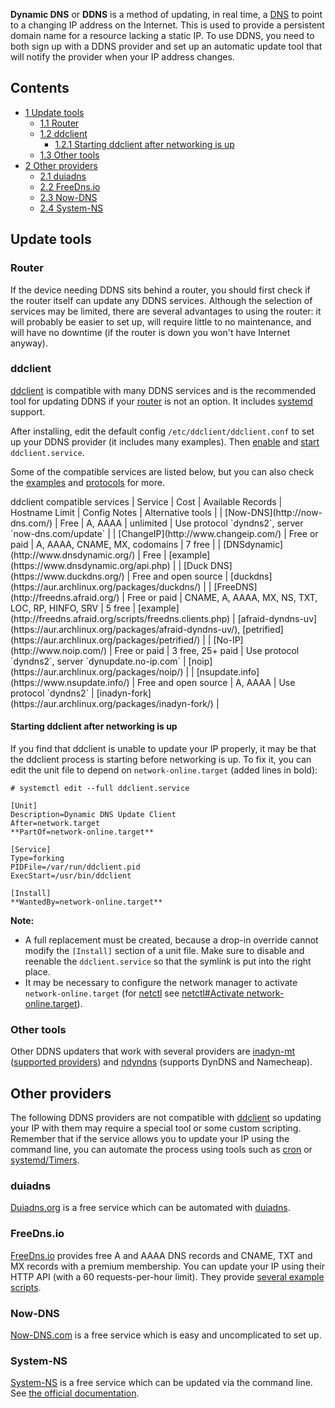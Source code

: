 **Dynamic DNS** or **DDNS** is a method of updating, in real time, a [DNS](/index.php/DNS "DNS") to point to a changing IP address on the Internet. This is used to provide a persistent domain name for a resource lacking a static IP. To use DDNS, you need to both sign up with a DDNS provider and set up an automatic update tool that will notify the provider when your IP address changes.

## Contents

*   [1 Update tools](#Update_tools)
    *   [1.1 Router](#Router)
    *   [1.2 ddclient](#ddclient)
        *   [1.2.1 Starting ddclient after networking is up](#Starting_ddclient_after_networking_is_up)
    *   [1.3 Other tools](#Other_tools)
*   [2 Other providers](#Other_providers)
    *   [2.1 duiadns](#duiadns)
    *   [2.2 FreeDns.io](#FreeDns.io)
    *   [2.3 Now-DNS](#Now-DNS)
    *   [2.4 System-NS](#System-NS)

## Update tools

### Router

If the device needing DDNS sits behind a router, you should first check if the router itself can update any DDNS services. Although the selection of services may be limited, there are several advantages to using the router: it will probably be easier to set up, will require little to no maintenance, and will have no downtime (if the router is down you won't have Internet anyway).

### ddclient

[ddclient](https://www.archlinux.org/packages/?name=ddclient) is compatible with many DDNS services and is the recommended tool for updating DDNS if your [router](#Router) is not an option. It includes [systemd](/index.php/Systemd "Systemd") support.

After installing, edit the default config `/etc/ddclient/ddclient.conf` to set up your DDNS provider (it includes many examples). Then [enable](/index.php/Enable "Enable") and [start](/index.php/Start "Start") `ddclient.service`.

Some of the compatible services are listed below, but you can also check the [examples](http://sourceforge.net/p/ddclient/code/HEAD/tree/trunk/sample-etc_ddclient.conf) and [protocols](http://sourceforge.net/p/ddclient/wiki/protocols/) for more.

<caption>ddclient compatible services</caption>
| Service | Cost | Available Records | Hostname Limit | Config Notes | Alternative tools |
| [Now-DNS](http://now-dns.com/) | Free | A, AAAA | unlimited | Use protocol `dyndns2`, server `now-dns.com/update` |
| [ChangeIP](http://www.changeip.com/) | Free or paid | A, AAAA, CNAME, MX, codomains | 7 free |
| [DNSdynamic](http://www.dnsdynamic.org/) | Free | [example](https://www.dnsdynamic.org/api.php) |
| [Duck DNS](https://www.duckdns.org/) | Free and open source | [duckdns](https://aur.archlinux.org/packages/duckdns/) |
| [FreeDNS](http://freedns.afraid.org/) | Free or paid | CNAME, A, AAAA, MX, NS, TXT, LOC, RP, HINFO, SRV | 5 free | [example](http://freedns.afraid.org/scripts/freedns.clients.php) | [afraid-dyndns-uv](https://aur.archlinux.org/packages/afraid-dyndns-uv/), [petrified](https://aur.archlinux.org/packages/petrified/) |
| [No-IP](http://www.noip.com/) | Free or paid | 3 free, 25+ paid | Use protocol `dyndns2`, server `dynupdate.no-ip.com` | [noip](https://aur.archlinux.org/packages/noip/) |
| [nsupdate.info](https://www.nsupdate.info/) | Free and open source | A, AAAA | Use protocol `dyndns2` | [inadyn-fork](https://aur.archlinux.org/packages/inadyn-fork/) |

#### Starting ddclient after networking is up

If you find that ddclient is unable to update your IP properly, it may be that the ddclient process is starting before networking is up. To fix it, you can edit the unit file to depend on `network-online.target` (added lines in bold):

 `# systemctl edit --full ddclient.service` 
```
[Unit]
Description=Dynamic DNS Update Client
After=network.target
**PartOf=network-online.target**

[Service]
Type=forking
PIDFile=/var/run/ddclient.pid
ExecStart=/usr/bin/ddclient

[Install]
**WantedBy=network-online.target**
```

**Note:**

*   A full replacement must be created, because a drop-in override cannot modify the `[Install]` section of a unit file. Make sure to disable and reenable the `ddclient.service` so that the symlink is put into the right place.
*   It may be necessary to configure the network manager to activate `network-online.target` (for [netctl](/index.php/Netctl "Netctl") see [netctl#Activate network-online.target](/index.php/Netctl#Activate_network-online.target "Netctl")).

### Other tools

Other DDNS updaters that work with several providers are [inadyn-mt](https://aur.archlinux.org/packages/inadyn-mt/) ([supported providers](http://sourceforge.net/projects/inadyn-mt)) and [ndyndns](https://aur.archlinux.org/packages/ndyndns/) (supports DynDNS and Namecheap).

## Other providers

The following DDNS providers are not compatible with [ddclient](#ddclient) so updating your IP with them may require a special tool or some custom scripting. Remember that if the service allows you to update your IP using the command line, you can automate the process using tools such as [cron](/index.php/Cron "Cron") or [systemd/Timers](/index.php/Systemd/Timers "Systemd/Timers").

### duiadns

[Duiadns.org](https://www.duiadns.net) is a free service which can be automated with [duiadns](https://aur.archlinux.org/packages/duiadns/).

### FreeDns.io

[FreeDns.io](https://freedns.io) provides free A and AAAA DNS records and CNAME, TXT and MX records with a premium membership. You can update your IP using their HTTP API (with a 60 requests-per-hour limit). They provide [several example scripts](https://github.com/nkovacne/freedns-samples).

### Now-DNS

[Now-DNS.com](https://now-dns.com) is a free service which is easy and uncomplicated to set up.

### System-NS

[System-NS](http://system-ns.com/) is a free service which can be updated via the command line. See [the official documentation](https://system-ns.com/services/dynamic).